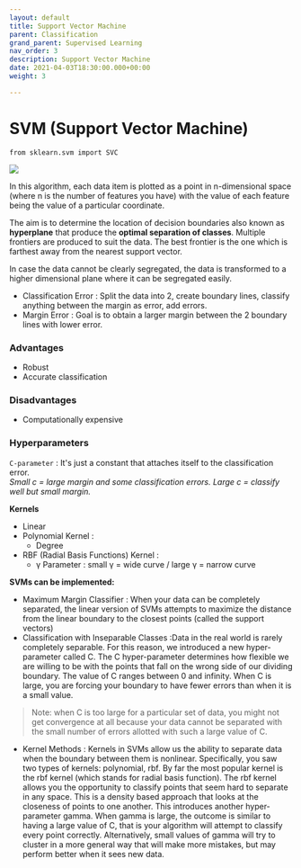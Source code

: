 ```yaml
---
layout: default
title: Support Vector Machine
parent: Classification
grand_parent: Supervised Learning
nav_order: 3
description: Support Vector Machine
date: 2021-04-03T18:30:00.000+00:00
weight: 3

---
```

# SVM (Support Vector Machine)

    from sklearn.svm import SVC

![](https://do2blehelix.github.io/the-ml-handbook/images/supervised/svm_main.png)

In this algorithm, each data item is plotted as a point in n-dimensional space (where n is the number of features you have) with the value of each feature being the value of a particular coordinate.

The aim is to determine the location of decision boundaries also known as **hyperplane** that produce the **optimal separation of classes**. Multiple frontiers are produced to suit the data. The best frontier is the one which is farthest away from the nearest support vector.

In case the data cannot be clearly segregated, the data is transformed to a higher dimensional plane where it can be segregated easily.

* Classification Error : Split the data into 2, create boundary lines, classify anything between the margin as error, add errors.
* Margin Error : Goal is to obtain a larger margin between the 2 boundary lines with lower error.

### Advantages

* Robust
* Accurate classification

### Disadvantages

* Computationally expensive

### Hyperparameters

`C-parameter` : It's just a constant that attaches itself to the classification error.  
_Small c = large margin and some classification errors. Large c = classify well but small margin._

**Kernels**

* Linear
* Polynomial Kernel :
  * Degree
* RBF (Radial Basis Functions) Kernel :
  * γ Parameter : small γ = wide curve / large γ = narrow curve

**SVMs can be implemented:**

* Maximum Margin Classifier : When your data can be completely separated, the linear version of SVMs attempts to maximize the distance from the linear boundary to the closest points (called the support vectors)
* Classification with Inseparable Classes :Data in the real world is rarely completely separable. For this reason, we introduced a new hyper-parameter called C. The C hyper-parameter determines how flexible we are willing to be with the points that fall on the wrong side of our dividing boundary. The value of C ranges between 0 and infinity. When C is large, you are forcing your boundary to have fewer errors than when it is a small value.

> Note: when C is too large for a particular set of data, you might not get convergence at all because your data cannot be separated with the small number of errors allotted with such a large value of C.

* Kernel Methods : Kernels in SVMs allow us the ability to separate data when the boundary between them is nonlinear. Specifically, you saw two types of kernels: polynomial, rbf. By far the most popular kernel is the rbf kernel (which stands for radial basis function). The rbf kernel allows you the opportunity to classify points that seem hard to separate in any space. This is a density based approach that looks at the closeness of points to one another. This introduces another hyper-parameter gamma. When gamma is large, the outcome is similar to having a large value of C, that is your algorithm will attempt to classify every point correctly. Alternatively, small values of gamma will try to cluster in a more general way that will make more mistakes, but may perform better when it sees new data.